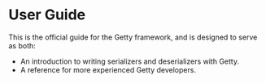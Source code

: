 # User Guide

This is the official guide for the Getty framework, and is designed to serve as both:

- An introduction to writing serializers and deserializers with Getty.
- A reference for more experienced Getty developers.

